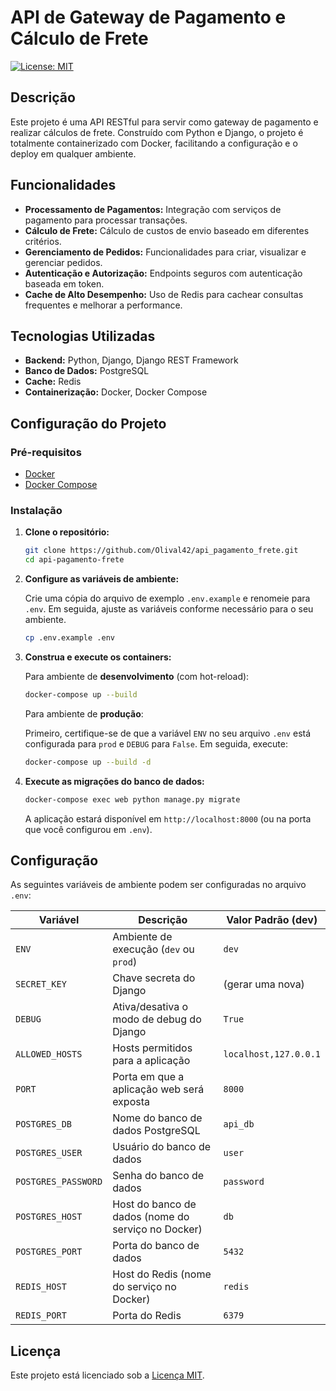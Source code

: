 # API de Gateway de Pagamento e Cálculo de Frete

[![License: MIT](https://img.shields.io/badge/License-MIT-yellow.svg)](https://opensource.org/licenses/MIT)

## Descrição

Este projeto é uma API RESTful para servir como gateway de pagamento e realizar cálculos de frete. Construído com Python e Django, o projeto é totalmente containerizado com Docker, facilitando a configuração e o deploy em qualquer ambiente.

## Funcionalidades

- **Processamento de Pagamentos:** Integração com serviços de pagamento para processar transações.
- **Cálculo de Frete:** Cálculo de custos de envio baseado em diferentes critérios.
- **Gerenciamento de Pedidos:** Funcionalidades para criar, visualizar e gerenciar pedidos.
- **Autenticação e Autorização:** Endpoints seguros com autenticação baseada em token.
- **Cache de Alto Desempenho:** Uso de Redis para cachear consultas frequentes e melhorar a performance.

## Tecnologias Utilizadas

- **Backend:** Python, Django, Django REST Framework
- **Banco de Dados:** PostgreSQL
- **Cache:** Redis
- **Containerização:** Docker, Docker Compose

## Configuração do Projeto

### Pré-requisitos

- [Docker](https://www.docker.com/get-started)
- [Docker Compose](https://docs.docker.com/compose/install/)

### Instalação

1.  **Clone o repositório:**

    ```bash
    git clone https://github.com/Olival42/api_pagamento_frete.git
    cd api-pagamento-frete
    ```

2.  **Configure as variáveis de ambiente:**

    Crie uma cópia do arquivo de exemplo `.env.example` e renomeie para `.env`. Em seguida, ajuste as variáveis conforme necessário para o seu ambiente.

    ```bash
    cp .env.example .env
    ```

3.  **Construa e execute os containers:**

    Para ambiente de **desenvolvimento** (com hot-reload):

    ```bash
    docker-compose up --build
    ```

    Para ambiente de **produção**:

    Primeiro, certifique-se de que a variável `ENV` no seu arquivo `.env` está configurada para `prod` e `DEBUG` para `False`. Em seguida, execute:

    ```bash
    docker-compose up --build -d
    ```

4.  **Execute as migrações do banco de dados:**

    ```bash
    docker-compose exec web python manage.py migrate
    ```

    A aplicação estará disponível em `http://localhost:8000` (ou na porta que você configurou em `.env`).

## Configuração

As seguintes variáveis de ambiente podem ser configuradas no arquivo `.env`:

| Variável          | Descrição                                               | Valor Padrão (dev)          |
| ----------------- | ------------------------------------------------------- | --------------------------- |
| `ENV`             | Ambiente de execução (`dev` ou `prod`)                  | `dev`                       |
| `SECRET_KEY`      | Chave secreta do Django                                 | (gerar uma nova)            |
| `DEBUG`           | Ativa/desativa o modo de debug do Django                | `True`                      |
| `ALLOWED_HOSTS`   | Hosts permitidos para a aplicação                       | `localhost,127.0.0.1`       |
| `PORT`            | Porta em que a aplicação web será exposta               | `8000`                      |
| `POSTGRES_DB`     | Nome do banco de dados PostgreSQL                       | `api_db`                    |
| `POSTGRES_USER`   | Usuário do banco de dados                               | `user`                      |
| `POSTGRES_PASSWORD` | Senha do banco de dados                                 | `password`                  |
| `POSTGRES_HOST`   | Host do banco de dados (nome do serviço no Docker)      | `db`                        |
| `POSTGRES_PORT`   | Porta do banco de dados                                 | `5432`                      |
| `REDIS_HOST`      | Host do Redis (nome do serviço no Docker)               | `redis`                     |
| `REDIS_PORT`      | Porta do Redis                                          | `6379`                      |

## Licença

Este projeto está licenciado sob a [Licença MIT](LICENSE).
